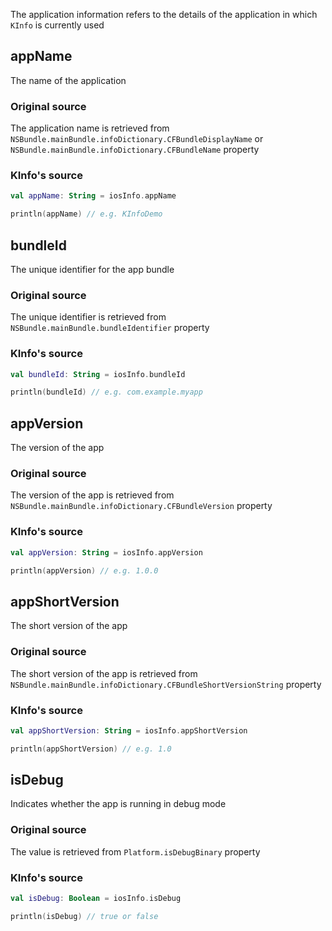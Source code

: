 The application information refers to the details of the application in which `KInfo` is currently used

## appName

The name of the application

### Original source

The application name is retrieved from `NSBundle.mainBundle.infoDictionary.CFBundleDisplayName` or
`NSBundle.mainBundle.infoDictionary.CFBundleName` property

### KInfo's source

```kotlin
val appName: String = iosInfo.appName

println(appName) // e.g. KInfoDemo
```

## bundleId

The unique identifier for the app bundle

### Original source

The unique identifier is retrieved from `NSBundle.mainBundle.bundleIdentifier` property

### KInfo's source

```kotlin
val bundleId: String = iosInfo.bundleId

println(bundleId) // e.g. com.example.myapp
```

## appVersion

The version of the app

### Original source

The version of the app is retrieved from `NSBundle.mainBundle.infoDictionary.CFBundleVersion` property

### KInfo's source

```kotlin
val appVersion: String = iosInfo.appVersion

println(appVersion) // e.g. 1.0.0
```

## appShortVersion

The short version of the app

### Original source

The short version of the app is retrieved from `NSBundle.mainBundle.infoDictionary.CFBundleShortVersionString` property

### KInfo's source

```kotlin
val appShortVersion: String = iosInfo.appShortVersion

println(appShortVersion) // e.g. 1.0
```

## isDebug

Indicates whether the app is running in debug mode

### Original source

The value is retrieved from `Platform.isDebugBinary` property

### KInfo's source

```kotlin
val isDebug: Boolean = iosInfo.isDebug

println(isDebug) // true or false
```